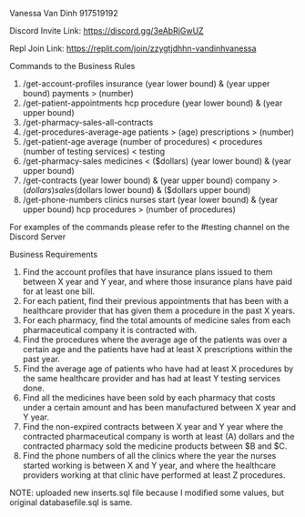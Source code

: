 Vanessa Van Dinh
917519192

Discord Invite Link:
https://discord.gg/3eAbRjGwUZ

Repl Join Link:
https://replit.com/join/zzygtjdhhn-vandinhvanessa

Commands to the Business Rules
1. /get-account-profiles insurance (year lower bound) & (year upper bound) payments > (number)
2. /get-patient-appointments hcp procedure (year lower bound) & (year upper bound)
3. /get-pharmacy-sales-all-contracts
4. /get-procedures-average-age patients > (age) prescriptions > (number)
5. /get-patient-age average (number of procedures) < procedures (number of testing services) < testing
6. /get-pharmacy-sales medicines < ($dollars) (year lower bound) & (year upper bound)
7. /get-contracts (year lower bound) & (year upper bound) company > ($dollars) sales ($dollars lower bound) & ($dollars upper bound)
8. /get-phone-numbers clinics nurses start (year lower bound) & (year upper bound) hcp procedures > (number of procedures)

For examples of the commands please refer to the #testing channel on the Discord Server

Business Requirements
1. Find the account profiles that have insurance plans issued to them between X year and Y year, and where those insurance plans have paid for at least one bill.
2. For each patient, find their previous appointments that has been with a healthcare provider that has given them a procedure in the past X years.
3. For each pharmacy, find the total amounts of medicine sales from each pharmaceutical company it is contracted with.
4. Find the procedures where the average age of the patients was over a certain age and the patients have had at least X prescriptions within the past year.
5. Find the average age of patients who have had at least X procedures by the same healthcare provider and has had at least Y testing services done.
6. Find all the medicines have been sold by each pharmacy that costs under a certain amount and has been manufactured between X year and Y year.
7. Find the non-expired contracts between X year and Y year where the contracted pharmaceutical company is worth at least (A) dollars and the contracted pharmacy 
sold the medicine products between $B and $C.
8. Find the phone numbers of all the clinics where the year the nurses started working is between X and Y year, and where the healthcare providers working at that 
clinic have performed at least Z procedures.

NOTE: uploaded new inserts.sql file because I modified some values, but original databasefile.sql is same.

